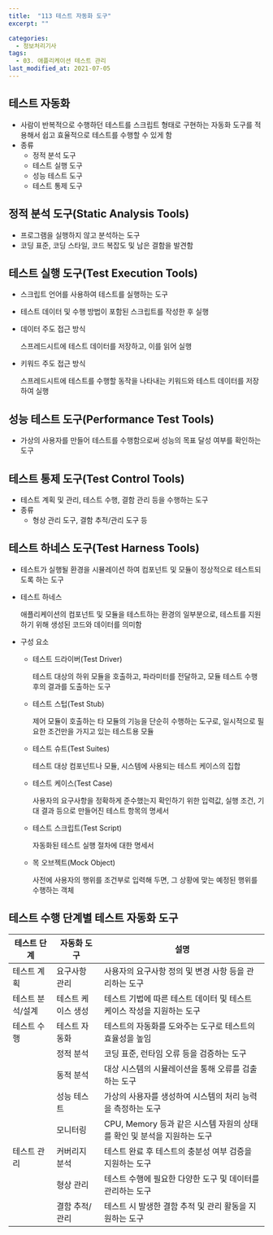 ```yaml
---
title:  "113 테스트 자동화 도구"
excerpt: ""

categories:
  - 정보처리기사
tags:
  - 03. 애플리케이션 테스트 관리
last_modified_at: 2021-07-05
---
```






## 테스트 자동화

+ 사람이 반복적으로 수행하던 테스트를 스크립트 형태로 구현하는 자동화 도구를 적용해서 쉽고 효율적으로 테스트를 수행할 수 있게 함
+ 종류
  + 정적 분석 도구
  + 테스트 실행 도구
  + 성능 테스트 도구
  + 테스트 통제 도구





## 정적 분석 도구(Static Analysis Tools)

+ 프로그램을 실행하지 않고 분석하는 도구
+ 코딩 표준, 코딩 스타일, 코드 복잡도 및 남은 결함을 발견함





## 테스트 실행 도구(Test Execution Tools)

+ 스크립트 언어를 사용하여 테스트를 실행하는 도구

+ 테스트 데이터 및 수행 방법이 포함된 스크립트를 작성한 후 실행

+ 데이터 주도 접근 방식

  스프레드시트에 테스트 데이터를 저장하고, 이를 읽어 실행

+ 키워드 주도 접근 방식

  스프레드시트에 테스트를 수행할 동작을 나타내는 키워드와 테스트 데이터를 저장하여 실행





## 성능 테스트 도구(Performance Test Tools)

+ 가상의 사용자를 만들어 테스트를 수행함으로써 성능의 목표 달성 여부를 확인하는 도구





## 테스트 통제 도구(Test Control Tools)

+ 테스트 계획 및 관리, 테스트 수행, 결함 관리 등을 수행하는 도구
+ 종류
  + 형상 관리 도구, 결함 추적/관리 도구 등





## 테스트 하네스 도구(Test Harness Tools)

+ 테스트가 실행될 환경을 시뮬레이션 하여 컴포넌트 및 모듈이 정상적으로 테스트되도록 하는 도구

+ 테스트 하네스 

  애플리케이션의 컴포넌트 및 모듈을 테스트하는 환경의 일부분으로, 테스트를 지원하기 위해 생성된 코드와 데이터를 의미함

+ 구성 요소

  + 테스트 드라이버(Test Driver)

    테스트 대상의 하위 모듈을 호출하고, 파라미터를 전달하고, 모듈 테스트 수행 후의 결과를 도출하는 도구

  + 테스트 스텁(Test Stub)

    제어 모듈이 호출하는 타 모듈의 기능을 단순히 수행하는 도구로, 일시적으로 필요한 조건만을 가지고 있는 테스트용 모듈

  + 테스트 슈트(Test Suites)

    테스트 대상 컴포넌트나 모듈, 시스템에 사용되는 테스트 케이스의 집합

  + 테스트 케이스(Test Case)

    사용자의 요구사항을 정확하게 준수했는지 확인하기 위한 입력값, 실행 조건, 기대 결과 등으로 만들어진 테스트 항목의 명세서

  + 테스트 스크립트(Test Script)

    자동화된 테스트 실행 절차에 대한 명세서

  + 목 오브젝트(Mock Object)

    사전에 사용자의 행위를 조건부로 입력해 두면, 그 상황에 맞는 예정된 행위를 수행하는 객체





## 테스트 수행 단계별 테스트 자동화 도구

| 테스트 단계      | 자동화 도구        | 설명                                                         |
| ---------------- | ------------------ | ------------------------------------------------------------ |
| 테스트 계획      | 요구사항 관리      | 사용자의 요구사항 정의 및 변경 사항 등을 관리하는 도구       |
| 테스트 분석/설계 | 테스트 케이스 생성 | 테스트 기법에 따른 테스트 데이터 및 테스트 케이스 작성을 지원하는 도구 |
| 테스트 수행      | 테스트 자동화      | 테스트의 자동화를 도와주는 도구로 테스트의 효율성을 높임     |
|                  | 정적 분석          | 코딩 표준, 런타임 오류 등을 검증하는 도구                    |
|                  | 동적 분석          | 대상 시스템의 시뮬레이션을 통해 오류를 검출하는 도구         |
|                  | 성능 테스트        | 가상의 사용자를 생성하여 시스템의 처리 능력을 측정하는 도구  |
|                  | 모니터링           | CPU, Memory 등과 같은 시스템 자원의 상태를 확인 및 분석을 지원하는 도구 |
| 테스트 관리      | 커버리지 분석      | 테스트 완료 후 테스트의 충분성 여부 검증을 지원하는 도구     |
|                  | 형상 관리          | 테스트 수행에 필요한 다양한 도구 및 데이터를 관리하는 도구   |
|                  | 결함 추적/관리     | 테스트 시 발생한 결함 추적 및 관리 활동을 지원하는 도구      |

